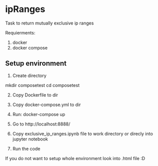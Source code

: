 # ipRanges
Task to return mutually exclusive ip ranges


Requierments:

1. docker
2. docker compose


## Setup environment

1. Create directory

  mkdir composetest
  cd composetest

2. Copy Dockerfile to dir

3. Copy docker-compose.yml to dir 

4. Run:
  docker-compose up

5. Go to http://localhost:8888/
 
6. Copy exclusive_ip_ranges.ipynb file to work directory or direcly into jupyter notebook

7. Run the code

If you do not want to setup whole environment look into .html file :D
